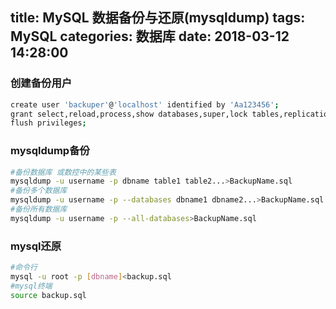 title: MySQL 数据备份与还原(mysqldump)
tags: MySQL
categories: 数据库
date: 2018-03-12 14:28:00
---
### 创建备份用户
```bash
create user 'backuper'@'localhost' identified by 'Aa123456';
grant select,reload,process,show databases,super,lock tables,replication client,show view,event on *.* to 'backuper'@'localhost';
flush privileges;
```
<!-- more -->
### mysqldump备份
```bash
#备份数据库 或数控中的某些表
mysqldump -u username -p dbname table1 table2...>BackupName.sql  
#备份多个数据库 
mysqldump -u username -p --databases dbname1 dbname2...>BackupName.sql 
#备份所有数据库
mysqldump -u username -p --all-databases>BackupName.sql   
```
### mysql还原
```bash
#命令行
mysql -u root -p [dbname]<backup.sql        
#mysql终端
source backup.sql
```
